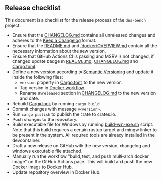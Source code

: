 ## Release checklist

This document is a checklist for the release process of the `dns-bench` project.

- Ensure that the [CHANGELOG.md](./CHANGELOG.md) contains all unreleased changes and adheres to the [Keep a Changelog](https://keepachangelog.com/en/1.1.0/) format.
- Ensure that the [README.md](./README.md) and [/docker/OVERVIEW.md](./docker/OVERVIEW.md) contain all the necessary information about the new version.
- Ensure that GitHub Actions CI is passing and MSRV is not changed, if changed update badge in [README.md](./README.md), [CHANGELOG.md](./CHANGELOG.md) and [Cargo.toml](./Cargo.toml).
- Define a new version according to [Semantic Versioning](https://semver.org/spec/v2.0.0.html) and update it inside the following files:
  - `version` property in [Cargo.toml](./Cargo.toml) to the new version.
  - Tag version in [Docker workflow](./.github/workflows/docker.yml).
  - Rename `Unreleased` section in [CHANGELOG.md](./CHANGELOG.md) to the new version and date.
- Rebuild [Cargo.lock](./Cargo.lock) by running `cargo build`.
- Commit changes with message `v<version>`.
- Run `cargo publish` to publish the crate to crates.io.
- Push changes to the repository.
- Build executable file for Windows by running [build-win-exe.sh](./build-win-exe.sh) script. Note that this build requires a certain rustup target and mingw linker to be present in the system. All required tools are already installed in the devcontainer.
- Draft a new release on GitHub with the new version, changelog and windows executable file attached.
- Manually run the workflow "build, test, and push multi-arch docker image" on the GitHub Actions page. This will build and push the new Docker image to Docker Hub.
- Update repository overview in Docker Hub.
